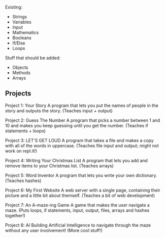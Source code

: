 Existing:
- Strings
- Variables
- Input
- Mathematics
- Booleans
- If/Else
- Loops

Stuff that should be added:
- Objects
- Methods
- Arrays

## Projects

Project 1: Your Story
A program that lets you put the names of people in the story and outputs the story.
(Teaches input + output)

Project 2: Guess The Number 
A program that picks a number between 1 and 10 and makes you keep guessing until you get the number.
(Teaches if statements + loops)

Project 3: LET'S GET LOUD
A program that takes a file and makes a copy with all of the words in uppercase.
(Teaches file input and output; might not work on repl.it!)

Project 4: Writing Your Christmas List
A program that lets you add and remove items to your Christmas list.
(Teaches arrays)

Project 5: Word Inventor
A program that lets you write your own dictionary.
(Teaches hashes)

Project 6: My First Website
A web server with a single page, containing their picture and a little bit about themself.
(Teaches a bit of web development)

Project 7: An A-maze-ing Game
A game that makes the user navigate a maze.
(Puts loops, if statements, input, output, files, arrays and hashes together!)

Project 8: AI
Building Artificial Intelligence to navigate through the maze without any user involvement!
(More cool stuff!)
